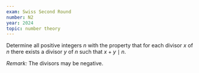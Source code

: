 ```yaml
---
exam: Swiss Second Round
number: N2
year: 2024
topic: number theory
---
```


Determine all positive integers $n$ with the property that for each divisor $x$ of $n$ there exists a divisor $y$ of $n$ such that $x+y\mid n$.
  
*Remark:* The divisors may be negative.
